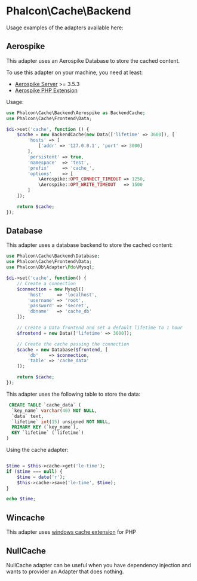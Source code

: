 # Phalcon\Cache\Backend

Usage examples of the adapters available here:

## Aerospike

This adapter uses an Aerospike Database to store the cached content.

To use this adapter on your machine, you need at least:

- [Aerospike Server][1] >= 3.5.3
- [Aerospike PHP Extension][2]

Usage:

```php
use Phalcon\Cache\Backend\Aerospike as BackendCache;
use Phalcon\Cache\Frontend\Data;

$di->set('cache', function () {
    $cache = new BackendCache(new Data(['lifetime' => 3600]), [
        'hosts' => [
            ['addr' => '127.0.0.1', 'port' => 3000]
        ],
        'persistent' => true,
        'namespace'  => 'test',
        'prefix'     => 'cache_',
        'options'    => [
            \Aerospike::OPT_CONNECT_TIMEOUT => 1250,
            \Aerospike::OPT_WRITE_TIMEOUT   => 1500
        ]
    ]);

    return $cache;
});
```

## Database

This adapter uses a database backend to store the cached content:

```php
use Phalcon\Cache\Backend\Database;
use Phalcon\Cache\Frontend\Data;
use Phalcon\Db\Adapter\Pdo\Mysql;

$di->set('cache', function() {
	// Create a connection
	$connection = new Mysql([
	    'host'     => 'localhost',
	    'username' => 'root',
	    'password' => 'secret',
	    'dbname'   => 'cache_db'
	]);

	// Create a Data frontend and set a default lifetime to 1 hour
	$frontend = new Data(['lifetime' => 3600]);

	// Create the cache passing the connection
	$cache = new Database($frontend, [
	    'db'    => $connection,
	    'table' => 'cache_data'
	]);

	return $cache;
});
```

This adapter uses the following table to store the data:

```sql
 CREATE TABLE `cache_data` (
  `key_name` varchar(40) NOT NULL,
  `data` text,
  `lifetime` int(15) unsigned NOT NULL,
  PRIMARY KEY (`key_name`),
  KEY `lifetime` (`lifetime`)
)
```

Using the cache adapter:

```php

$time = $this->cache->get('le-time');
if ($time === null) {
    $time = date('r');
    $this->cache->save('le-time', $time);
}

echo $time;

```

## Wincache

This adapter uses [windows cache extension](http://pecl.php.net/package/wincache) for PHP


## NullCache

NullCache adapter can be useful when you have dependency injection and wants to provider an Adapter that does nothing.  

[1]: http://www.aerospike.com/
[2]: http://www.aerospike.com/docs/client/php/install/
